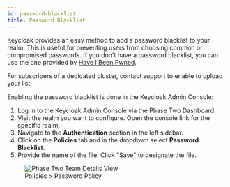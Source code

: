 ```yaml
---
id: password-blacklist
title: Password Blacklist
---
```


Keycloak provides an easy method to add a password blacklist to your realm. This is useful for preventing users from choosing common or compromised passwords. If you don't have a password blacklist, you can use the one provided by [Have I Been Pwned](https://haveibeenpwned.com/Passwords).

For subscribers of a dedicated cluster, contact support to enable to upload your list.

Enabling the password blacklist is done in the Keycloak Admin Console:

1. Log in to the Keycloak Admin Console via the Phase Two Dashboard.
2. Visit the realm you want to configure. Open the console link for the specific realm.
3. Navigate to the **Authentication** section in the left sidebar.
4. Click on the **Policies** tab and in the dropdown select **Password Blacklist**.
5. Provide the name of the file. Click "Save" to designate the file.

<figure>
  <img src="/docs/security/password-policy.png" className="max-w-xl"  alt="Phase Two Team Details View" />
  <figcaption>Policies > Password Policy</figcaption>
</figure>

